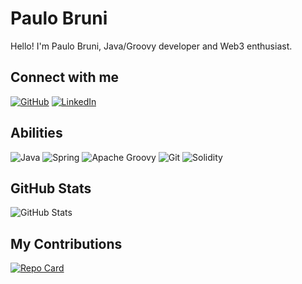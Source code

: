 # Paulo Bruni
Hello! I'm Paulo Bruni, Java/Groovy developer and Web3 enthusiast.

## Connect with me
[![GitHub](https://img.shields.io/badge/GitHub-100000?style=for-the-badge&logo=github&logoColor=white)](https://github.com/paulobruni)
[![LinkedIn](https://img.shields.io/badge/LinkedIn-0077B5?style=for-the-badge&logo=linkedin&logoColor=white)](https://www.linkedin.com/in/paulobruni/)

## Abilities
![Java](https://img.shields.io/badge/java-%23ED8B00.svg?style=for-the-badge&logo=openjdk&logoColor=white)
![Spring](https://img.shields.io/badge/spring-%236DB33F.svg?style=for-the-badge&logo=spring&logoColor=white)
![Apache Groovy](https://img.shields.io/badge/Apache%20Groovy-4298B8.svg?style=for-the-badge&logo=Apache+Groovy&logoColor=white)
![Git](https://img.shields.io/badge/GIT-E44C30?style=for-the-badge&logo=git&logoColor=white)
![Solidity](https://img.shields.io/badge/Solidity-%23363636.svg?style=for-the-badge&logo=solidity&logoColor=white)

## GitHub Stats
![GitHub Stats](https://github-readme-stats.vercel.app/api?username=paulobruni&theme=transparent&bg_color=000&border_color=30A3DC&show_icons=true&icon_color=30A3DC&title_color=E94D5F&text_color=FFF&hide_title=true&hide=stars)

## My Contributions
[![Repo Card](https://streak-stats.demolab.com?user=paulobruni&locale=en&mode=daily&theme=dark&hide_border=false&border_radius=5&order=3)](https://github.com/paulobruni/dio-lab-open-source)